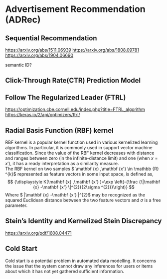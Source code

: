 # Advertisement Recommendation (ADRec)
## Sequential Recommendation
https://arxiv.org/abs/1511.06939
https://arxiv.org/abs/1808.09781
https://arxiv.org/abs/1904.06690

semantic ID?
## Click-Through Rate(CTR) Prediction Model
## Follow The Regularized Leader (FTRL)
https://optimization.cbe.cornell.edu/index.php?title=FTRL_algorithm
https://keras.io/2/api/optimizers/ftrl/

## Radial Basis Function (RBF) kernel
RBF kernel is a popular kernel function used in various kernelized learning algorithms. In particular, it is commonly used in support vector machine classification. Since the value of the RBF kernel decreases with distance and ranges between zero (in the infinite-distance limit) and one (when $x = x'$), it has a ready interpretation as a similarity measure.  
The RBF kernel on two samples $ \mathbf {x} ,\mathbf {x'} \in \mathbb {R} ^{k}$ represented as feature vectors in some input space, is defined as,
$$
{\displaystyle K(\mathbf {x} ,\mathbf {x'} )=\exp \left(-{\frac {\|\mathbf {x} -\mathbf {x'} \|^{2}}{2\sigma ^{2}}}\right)}
$$
Where $ \|\mathbf {x} -\mathbf {x'} \|^{2}$ may be recognized as the squared Euclidean distance between the two feature vectors and $\sigma$ is a free parameter. 

## Stein’s Identity and Kernelized Stein Discrepancy
https://arxiv.org/pdf/1608.04471

## Cold Start
Cold start is a potential problem in automated data modelling. It concerns the issue that the system cannot draw any inferences for users or items about which it has not yet gathered sufficient information.

